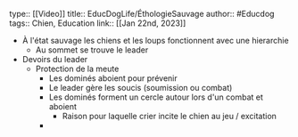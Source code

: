 type:: [[Video]]
title:: EducDogLife/ÉthologieSauvage
author:: #Educdog 
tags:: Chien, Education
link::
[[Jan 22nd, 2023]]

- À l'état sauvage les chiens et les loups fonctionnent avec une hierarchie
	- Au sommet se trouve le leader
- Devoirs du leader
	- Protection de la meute
		- Les dominés aboient pour prévenir
		- Le leader gère les soucis (soumission ou combat)
		- Les dominés forment un cercle autour lors d'un combat et aboient
			- Raison pour laquelle crier incite le chien au jeu / excitation
		-